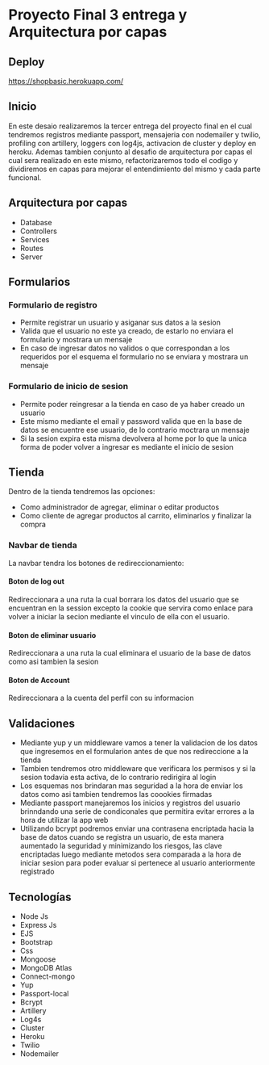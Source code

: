 # Proyecto Final 3 entrega y Arquitectura por capas

## Deploy

https://shopbasic.herokuapp.com/


## Inicio
En este desaio realizaremos la tercer entrega del proyecto final en el cual tendremos registros mediante passport, mensajeria con nodemailer y twilio, 
profiling con artillery, loggers con log4js, activacion de cluster y deploy en heroku.
Ademas tambien conjunto al desafio de arquitectura por capas el cual sera realizado en este mismo, refactorizaremos todo el codigo y dividiremos en capas
para mejorar el entendimiento del mismo y cada parte funcional.

## Arquitectura por capas
- Database
- Controllers
- Services
- Routes
- Server

## Formularios

### Formulario de registro 
- Permite registrar un usuario y asiganar sus datos a la sesion
- Valida que el usuario no este ya creado, de estarlo no enviara el formulario y mostrara un mensaje
- En caso de ingresar datos no validos o que correspondan a los requeridos por el esquema el formulario no se enviara y mostrara un mensaje

### Formulario de inicio de sesion
- Permite poder reingresar a la tienda en caso de ya haber creado un usuario
- Este mismo mediante el email y password valida que en la base de datos se encuentre ese usuario, de lo contrario moctrara un mensaje
- Si la sesion expira esta misma devolvera al home por lo que la unica forma de poder volver a ingresar es mediante el inicio de sesion

## Tienda
Dentro de la tienda tendremos las opciones:
- Como administrador de agregar, eliminar o editar productos
- Como cliente de agregar productos al carrito, eliminarlos y finalizar la compra

### Navbar de tienda
La navbar tendra los botones de redireccionamiento:
#### Boton de log out
Redireccionara a una ruta la cual borrara los datos del usuario que se encuentran en la session excepto la cookie que servira como enlace para volver a iniciar la secion mediante el vinculo de ella con el usuario.
#### Boton de eliminar usuario
Redireccionara a una ruta la cual eliminara el usuario de la base de datos como asi tambien la sesion
#### Boton de Account
Redireccionara a la cuenta del perfil con su informacion

## Validaciones
- Mediante yup y un middleware vamos a tener la validacion de los datos que ingresemos en el formularion antes de que nos redireccione a la tienda
- Tambien tendremos otro middleware que verificara los permisos y si la sesion todavia esta activa, de lo contrario redirigira al login
- Los esquemas nos brindaran mas seguridad a la hora de enviar los datos como asi tambien tendremos las coookies firmadas
- Mediante passport manejaremos los inicios y registros del usuario brinndando una serie de condiconales que permitira evitar errores a la hora de utilizar la app web
- Utilizando bcrypt podremos enviar una contrasena encriptada hacia la base de datos cuando se registra un usuario, de esta manera aumentado la seguridad y minimizando los riesgos, las clave encriptadas luego mediante metodos sera comparada a la hora de iniciar sesion para poder evaluar si pertenece al usuario anteriormente registrado



## Tecnologías
- Node Js
- Express Js
- EJS
- Bootstrap
- Css
- Mongoose
- MongoDB Atlas
- Connect-mongo
- Yup
- Passport-local
- Bcrypt
- Artillery
- Log4s
- Cluster
- Heroku
- Twilio
- Nodemailer

